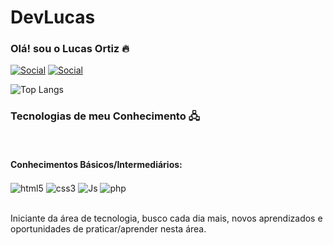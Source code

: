 # DevLucas

### Olá! sou o Lucas Ortiz 🔥

[![Social]( https://img.shields.io/badge/Instagram-E4405F?style=for-the-badge&logo=instagram&logoColor=white)](https://www.instagram.com/l_ortzz/)
[![Social](https://img.shields.io/badge/LinkedIn-0077B5?style=for-the-badge&logo=linkedin&logoColor=white)](https://www.linkedin.com/in/lucas-ortiz-154559267/)

![Top Langs](https://github-readme-stats.vercel.app/api/top-langs/?username=anuraghazra&langs_count=3,?username=anuraghazra&hide=TypeScript)
### Tecnologias de meu Conhecimento 🖧
<div style= "display: inline_block"></br>
<h4>Conhecimentos Básicos/Intermediários:</h4>
<img align="center" alt="html5" src="https://img.shields.io/badge/HTML5-E34F26?style=for-the-badge&logo=html5&logoColor=white" >
<img align="center" alt="css3" src="https://img.shields.io/badge/CSS3-1572B6?style=for-the-badge&logo=css3&logoColor=white" >
<img align="center" alt="Js" src="https://img.shields.io/badge/JavaScript-F7DF1E?style=for-the-badge&logo=javascript&logoColor=black" >
<img align="center" alt="php" src="https://img.shields.io/badge/PHP-777BB4?style=for-the-badge&logo=php&logoColor=white" ></div></br>

<p> Iniciante da área de tecnologia, busco cada dia mais, novos aprendizados e oportunidades de praticar/aprender nesta área. </p>

